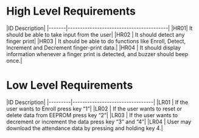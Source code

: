 
# High Level Requirements

|ID 	Description|
|-------|-----------------------------------------|
|HR01| 	It should be able to take input from the user|
|HR02 |	It should detect any finger print|
|HR03 |	It should be able to do functions like Enroll, Detect, Increment and Decrement finger-print data.|
|HR04 |	It should display information whenever a finger print is detected, and buzzer should beep once.|

# Low Level Requirements

|ID 	Description|
|---------|---------------------------------|
|LR01 |	If the user wants to Enroll press key “1”|
|LR02 |	If the user wants to reset or delete data from EEPROM press key “2”|
|LR03 |	If the user wants to decrement or increment the data press key “3” and “4”|
|LR04 |	User may download the attendance data by pressing and holding key 4.|
